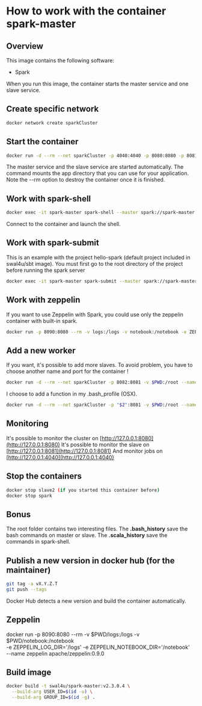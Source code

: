 # How to work with the container spark-master

## Overview

This image contains the following software:

- Spark

When you run this image, the container starts the master service and one slave service.

## Create specific network

```bash
docker network create sparkCluster
```

## Start the container

```bash
docker run -d --rm --net sparkCluster -p 4040:4040 -p 8080:8080 -p 8081:8081 -v $PWD:/app --name spark-master -h spark-master swal4u/spark-master:v2.3.0.4
```

The master service and the slave service are started automatically.
The command mounts the app directory that you can use for your application.
Note the --rm option to destroy the container once it is finished.

## Work with spark-shell

```bash
docker exec -it spark-master spark-shell --master spark://spark-master:7077 --executor-memory 2G
```

Connect to the container and launch the shell.

## Work with spark-submit

This is an example with the project hello-spark (default project included in swal4u/sbt image).
You must first go to the root directory of the project before running the spark server

```bash
docker exec -it spark-master spark-submit --master spark://spark-master:7077 --executor-memory 2G --class fr.stephanewalter.hello.Connexion target/scala-2.12/hello-spark_2.11-0.0.1.jar
```

## Work with zeppelin

If you want to use Zeppelin with Spark, you could use only the zeppelin container with built-in spark.

```bash
docker run -p 8090:8080 --rm -v logs:/logs -v notebook:/notebook -e ZEPPELIN_LOG_DIR=/logs -e ZEPPELIN_NOTEBOOK_DIR=/notebook --name zeppelin apache/zeppelin:0.9.0
```

## Add a new worker

If you want, it's possible to add more slaves.
To avoid problem, you have to choose another name and port for the container !

```bash
docker run -d --rm --net sparkCluster -p 8082:8081 -v $PWD:/root --name slave2 -h slave2 swal4u/spark-slave:v2.4.2.1
```

I choose to add a function in my .bash_profile (OSX).

```bash
docker run -d --rm --net sparkCluster -p "$2":8081 -v $PWD:/root --name "$1" -h "$1" swal4u/spark-slave:v2.4.2.1
```

## Monitoring

It's possible to monitor the cluster on [http://127.0.0.1:8080](http://127.0.0.1:8080)
It's possible to monitor the slave on [http://127.0.0.1:8081](http://127.0.0.1:8081)
And monitor jobs on [http://127.0.0.1:4040](http://127.0.0.1:4040)

## Stop the containers

```bash
docker stop slave2 (if you started this container before)
docker stop spark
```

## Bonus

The root folder contains two interesting files.
The **.bash_history** save the bash commands on master or slave.
The **.scala_history** save the commands in spark-shell.

## Publish a new version in docker hub (for the maintainer)

```bash
git tag -a vX.Y.Z.T
git push --tags
```

Docker Hub detects a new version and build the container automatically.

## Zeppelin

docker run -p 8090:8080 --rm -v $PWD/logs:/logs -v $PWD/notebook:/notebook \
           -e ZEPPELIN_LOG_DIR='/logs' -e ZEPPELIN_NOTEBOOK_DIR='/notebook' \
           --name zeppelin apache/zeppelin:0.9.0

## Build image

````bash
docker build -t swal4u/spark-master:v2.3.0.4 \
  --build-arg USER_ID=$(id -u) \
  --build-arg GROUP_ID=$(id -g) .
````
